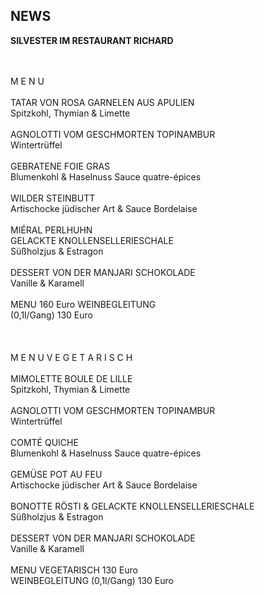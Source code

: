 ## NEWS

**SILVESTER IM RESTAURANT RICHARD**  

<br>
<br>
M E N U<br>
<br>
TATAR VON ROSA GARNELEN AUS APULIEN<br>
Spitzkohl, Thymian & Limette<br>
<br>
AGNOLOTTI VOM GESCHMORTEN TOPINAMBUR<br>
Wintertrüffel<br>
<br>
GEBRATENE FOIE GRAS<br>
Blumenkohl & Haselnuss Sauce quatre-épices<br>
<br>
WILDER STEINBUTT<br>
Artischocke jüdischer Art & Sauce Bordelaise<br>
<br>
MIÉRAL PERLHUHN <br>
GELACKTE KNOLLENSELLERIESCHALE<br>
Süßholzjus & Estragon<br>
<br>
DESSERT VON DER MANJARI SCHOKOLADE<br>
Vanille & Karamell<br>
<br>
MENU 160 Euro WEINBEGLEITUNG <br>
(0,1l/Gang) 130 Euro<br>
<br>
<br>
<br>
M E N U  V E G E T A R I S C H<br>
<br>
MIMOLETTE BOULE DE LILLE<br>
Spitzkohl, Thymian & Limette<br>
<br>
AGNOLOTTI VOM GESCHMORTEN TOPINAMBUR<br>
Wintertrüffel<br>
<br>
COMTÉ QUICHE<br>
Blumenkohl & Haselnuss Sauce quatre-épices<br>
<br>
GEMÜSE POT AU FEU<br>
Artischocke jüdischer Art & Sauce Bordelaise<br>
<br>
BONOTTE RÖSTI & GELACKTE KNOLLENSELLERIESCHALE<br>
Süßholzjus & Estragon<br>
<br>
DESSERT VON DER MANJARI SCHOKOLADE<br>
Vanille & Karamell<br>
<br>
MENU VEGETARISCH 130 Euro <br>
WEINBEGLEITUNG (0,1l/Gang) 130 Euro<br>






